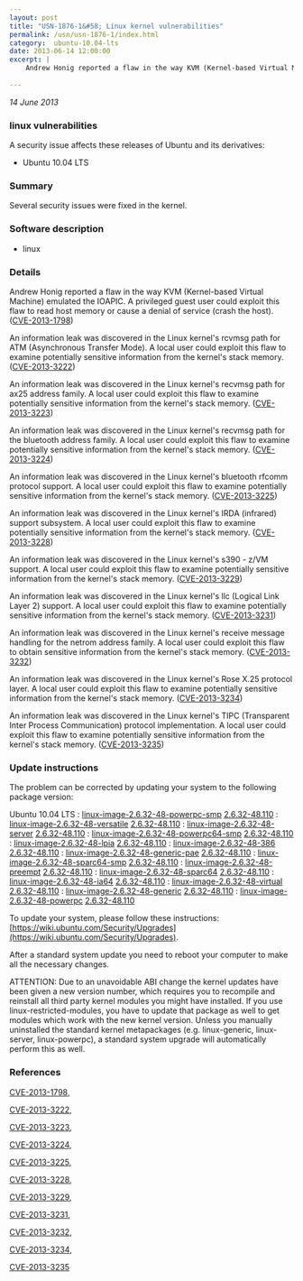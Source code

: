 ```yaml
---
layout: post
title: "USN-1876-1&#58; Linux kernel vulnerabilities"
permalink: /usn/usn-1876-1/index.html
category:  ubuntu-10.04-lts
date: 2013-06-14 12:00:00
excerpt: |
    Andrew Honig reported a flaw in the way KVM (Kernel-based Virtual Machine) emulated the IOAPIC. A privileged guest user could exploit this flaw to read host memory or cause a denial of service (crash the host). ([CVE-2013-1798](http://people.ubuntu.com/~ubuntu-security/cve/CVE-2013-1798))
    
--- 
```

 
 

*14 June 2013*

### linux vulnerabilities

A security issue affects these releases of Ubuntu and its derivatives:

* Ubuntu 10.04 LTS

### Summary

Several security issues were fixed in the kernel. 

### Software description

* linux 

### Details

Andrew Honig reported a flaw in the way KVM (Kernel-based Virtual Machine) emulated the IOAPIC. A privileged guest user could exploit this flaw to read host memory or cause a denial of service (crash the host). ([CVE-2013-1798](http://people.ubuntu.com/~ubuntu-security/cve/CVE-2013-1798))

An information leak was discovered in the Linux kernel&#39;s rcvmsg path for ATM (Asynchronous Transfer Mode). A local user could exploit this flaw to examine potentially sensitive information from the kernel&#39;s stack memory. ([CVE-2013-3222](http://people.ubuntu.com/~ubuntu-security/cve/CVE-2013-3222))

An information leak was discovered in the Linux kernel&#39;s recvmsg path for ax25 address family. A local user could exploit this flaw to examine potentially sensitive information from the kernel&#39;s stack memory. ([CVE-2013-3223](http://people.ubuntu.com/~ubuntu-security/cve/CVE-2013-3223))

An information leak was discovered in the Linux kernel&#39;s recvmsg path for the bluetooth address family. A local user could exploit this flaw to examine potentially sensitive information from the kernel&#39;s stack memory. ([CVE-2013-3224](http://people.ubuntu.com/~ubuntu-security/cve/CVE-2013-3224))

An information leak was discovered in the Linux kernel&#39;s bluetooth rfcomm protocol support. A local user could exploit this flaw to examine potentially sensitive information from the kernel&#39;s stack memory. ([CVE-2013-3225](http://people.ubuntu.com/~ubuntu-security/cve/CVE-2013-3225))

An information leak was discovered in the Linux kernel&#39;s IRDA (infrared) support subsystem. A local user could exploit this flaw to examine potentially sensitive information from the kernel&#39;s stack memory. ([CVE-2013-3228](http://people.ubuntu.com/~ubuntu-security/cve/CVE-2013-3228))

An information leak was discovered in the Linux kernel&#39;s s390 - z/VM support. A local user could exploit this flaw to examine potentially sensitive information from the kernel&#39;s stack memory. ([CVE-2013-3229](http://people.ubuntu.com/~ubuntu-security/cve/CVE-2013-3229))

An information leak was discovered in the Linux kernel&#39;s llc (Logical Link Layer 2) support. A local user could exploit this flaw to examine potentially sensitive information from the kernel&#39;s stack memory. ([CVE-2013-3231](http://people.ubuntu.com/~ubuntu-security/cve/CVE-2013-3231))

An information leak was discovered in the Linux kernel&#39;s receive message handling for the netrom address family. A local user could exploit this flaw to obtain sensitive information from the kernel&#39;s stack memory. ([CVE-2013-3232](http://people.ubuntu.com/~ubuntu-security/cve/CVE-2013-3232))

An information leak was discovered in the Linux kernel&#39;s Rose X.25 protocol layer. A local user could exploit this flaw to examine potentially sensitive information from the kernel&#39;s stack memory. ([CVE-2013-3234](http://people.ubuntu.com/~ubuntu-security/cve/CVE-2013-3234))

An information leak was discovered in the Linux kernel&#39;s TIPC (Transparent Inter Process Communication) protocol implementation. A local user could exploit this flaw to examine potentially sensitive information from the kernel&#39;s stack memory. ([CVE-2013-3235](http://people.ubuntu.com/~ubuntu-security/cve/CVE-2013-3235)) 

### Update instructions

The problem can be corrected by updating your system to the following package version:

Ubuntu 10.04 LTS
 : [linux-image-2.6.32-48-powerpc-smp](https://launchpad.net/ubuntu/+source/linux) <span> [2.6.32-48.110](https://launchpad.net/ubuntu/+source/linux/2.6.32-48.110) </span> 
 : [linux-image-2.6.32-48-versatile](https://launchpad.net/ubuntu/+source/linux) <span> [2.6.32-48.110](https://launchpad.net/ubuntu/+source/linux/2.6.32-48.110) </span> 
 : [linux-image-2.6.32-48-server](https://launchpad.net/ubuntu/+source/linux) <span> [2.6.32-48.110](https://launchpad.net/ubuntu/+source/linux/2.6.32-48.110) </span> 
 : [linux-image-2.6.32-48-powerpc64-smp](https://launchpad.net/ubuntu/+source/linux) <span> [2.6.32-48.110](https://launchpad.net/ubuntu/+source/linux/2.6.32-48.110) </span> 
 : [linux-image-2.6.32-48-lpia](https://launchpad.net/ubuntu/+source/linux) <span> [2.6.32-48.110](https://launchpad.net/ubuntu/+source/linux/2.6.32-48.110) </span> 
 : [linux-image-2.6.32-48-386](https://launchpad.net/ubuntu/+source/linux) <span> [2.6.32-48.110](https://launchpad.net/ubuntu/+source/linux/2.6.32-48.110) </span> 
 : [linux-image-2.6.32-48-generic-pae](https://launchpad.net/ubuntu/+source/linux) <span> [2.6.32-48.110](https://launchpad.net/ubuntu/+source/linux/2.6.32-48.110) </span> 
 : [linux-image-2.6.32-48-sparc64-smp](https://launchpad.net/ubuntu/+source/linux) <span> [2.6.32-48.110](https://launchpad.net/ubuntu/+source/linux/2.6.32-48.110) </span> 
 : [linux-image-2.6.32-48-preempt](https://launchpad.net/ubuntu/+source/linux) <span> [2.6.32-48.110](https://launchpad.net/ubuntu/+source/linux/2.6.32-48.110) </span> 
 : [linux-image-2.6.32-48-sparc64](https://launchpad.net/ubuntu/+source/linux) <span> [2.6.32-48.110](https://launchpad.net/ubuntu/+source/linux/2.6.32-48.110) </span> 
 : [linux-image-2.6.32-48-ia64](https://launchpad.net/ubuntu/+source/linux) <span> [2.6.32-48.110](https://launchpad.net/ubuntu/+source/linux/2.6.32-48.110) </span> 
 : [linux-image-2.6.32-48-virtual](https://launchpad.net/ubuntu/+source/linux) <span> [2.6.32-48.110](https://launchpad.net/ubuntu/+source/linux/2.6.32-48.110) </span> 
 : [linux-image-2.6.32-48-generic](https://launchpad.net/ubuntu/+source/linux) <span> [2.6.32-48.110](https://launchpad.net/ubuntu/+source/linux/2.6.32-48.110) </span> 
 : [linux-image-2.6.32-48-powerpc](https://launchpad.net/ubuntu/+source/linux) <span> [2.6.32-48.110](https://launchpad.net/ubuntu/+source/linux/2.6.32-48.110) </span> 

To update your system, please follow these instructions: [https://wiki.ubuntu.com/Security/Upgrades](https://wiki.ubuntu.com/Security/Upgrades).

After a standard system update you need to reboot your computer to make all the necessary changes.

ATTENTION: Due to an unavoidable ABI change the kernel updates have been given a new version number, which requires you to recompile and reinstall all third party kernel modules you might have installed. If you use linux-restricted-modules, you have to update that package as well to get modules which work with the new kernel version. Unless you manually uninstalled the standard kernel metapackages (e.g. linux-generic, linux-server, linux-powerpc), a standard system upgrade will automatically perform this as well. 

### References

 
 [CVE-2013-1798](http://people.ubuntu.com/~ubuntu-security/cve/CVE-2013-1798), 

 [CVE-2013-3222](http://people.ubuntu.com/~ubuntu-security/cve/CVE-2013-3222), 

 [CVE-2013-3223](http://people.ubuntu.com/~ubuntu-security/cve/CVE-2013-3223), 

 [CVE-2013-3224](http://people.ubuntu.com/~ubuntu-security/cve/CVE-2013-3224), 

 [CVE-2013-3225](http://people.ubuntu.com/~ubuntu-security/cve/CVE-2013-3225), 

 [CVE-2013-3228](http://people.ubuntu.com/~ubuntu-security/cve/CVE-2013-3228), 

 [CVE-2013-3229](http://people.ubuntu.com/~ubuntu-security/cve/CVE-2013-3229), 

 [CVE-2013-3231](http://people.ubuntu.com/~ubuntu-security/cve/CVE-2013-3231), 

 [CVE-2013-3232](http://people.ubuntu.com/~ubuntu-security/cve/CVE-2013-3232), 

 [CVE-2013-3234](http://people.ubuntu.com/~ubuntu-security/cve/CVE-2013-3234), 

 [CVE-2013-3235](http://people.ubuntu.com/~ubuntu-security/cve/CVE-2013-3235)
 

